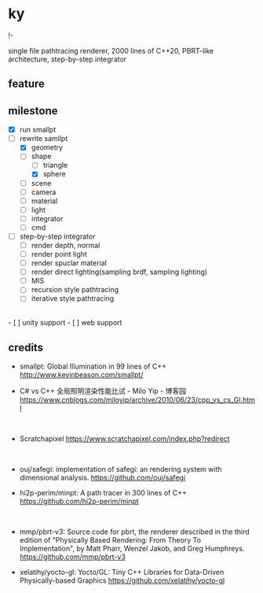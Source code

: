 # ky

!- [ ]()

single file pathtracing renderer, 2000 lines of C++20, PBRT-like architecture, step-by-step integrator

## feature



## milestone

- [x] run smallpt
- [ ] rewrite samllpt
  - [x] geometry
  - [ ] shape
    - [ ] triangle
    - [x] sphere
  - [ ] scene
  - [ ] camera
  - [ ] material
  - [ ] light
  - [ ] integrator
  - [ ] cmd
- [ ] step-by-step integrator 
  - [ ] render depth, normal
  - [ ] render point light
  - [ ] render spuclar material
  - [ ] render direct lighting(sampling brdf, sampling lighting)
  - [ ] MIS
  - [ ] recursion style pathtracing
  - [ ] iterative style pathtracing
<br>
- [ ] unity support
- [ ] web support

## credits

* smallpt: Global Illumination in 99 lines of C++ http://www.kevinbeason.com/smallpt/

* C# vs C++ 全局照明渲染性能比试 - Milo Yip - 博客园 https://www.cnblogs.com/miloyip/archive/2010/06/23/cpp_vs_cs_GI.html

<br>

* Scratchapixel https://www.scratchapixel.com/index.php?redirect

<br>

* ouj/safegi: implementation of safegi: an rendering system with dimensional analysis. https://github.com/ouj/safegi

* hi2p-perim/minpt: A path tracer in 300 lines of C++ https://github.com/hi2p-perim/minpt

<br>

* mmp/pbrt-v3: Source code for pbrt, the renderer described in the third edition of "Physically Based Rendering: From Theory To Implementation", by Matt Pharr, Wenzel Jakob, and Greg Humphreys. https://github.com/mmp/pbrt-v3

* xelatihy/yocto-gl: Yocto/GL: Tiny C++ Libraries for Data-Driven Physically-based Graphics https://github.com/xelatihy/yocto-gl

